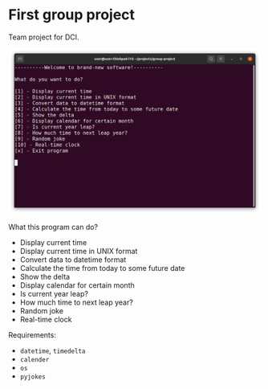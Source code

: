 # First group project
Team project for DCI.

![Program menu](./Program%20menu%20screenshot.png)

What this program can do?

+ Display current time
+ Display current time in UNIX format
+ Convert data to datetime format
+ Calculate the time from today to some future date
+ Show the delta
+ Display calendar for certain month
+ Is current year leap?
+ How much time to next leap year?
+ Random joke
+ Real-time clock

Requirements: 

+ `datetime`, `timedelta`
+ `calender`
+ `os`
+ `pyjokes`
